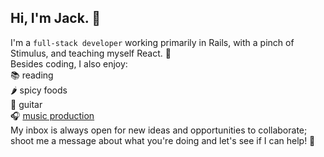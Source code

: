 ## Hi, I'm Jack. 👋
I'm a `full-stack developer` working primarily in Rails, with a pinch of Stimulus, and teaching myself React. 🌱  
Besides coding, I also enjoy:  
📚 reading  
🌶️ spicy foods  
🎸 guitar  
🎧 [music production](https://www.jvckmorvn.com/)  
My inbox is always open for new ideas and opportunities to collaborate;  
shoot me a message about what you're doing and let's see if I can help! 🚀
